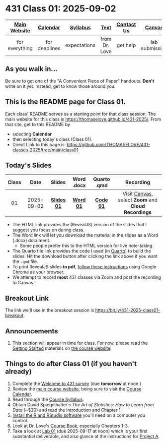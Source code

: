 # 431 Class 01: 2025-09-02

[Main Website](https://thomaselove.github.io/431-2025/) | [Calendar](https://thomaselove.github.io/431-2025/calendar.html) | [Syllabus](https://thomaselove.github.io/431-syllabus-2025/) | [Text](https://thomaselove.github.io/431-book/) | [Contact Us](https://thomaselove.github.io/431-2025/contact.html) | [Canvas](https://canvas.case.edu) | [Data and Code](https://github.com/THOMASELOVE/431-data)
:-----------: | :--------------: | :----------: | :---------: | :-------------: | :-----------: | :------------:
for everything | for deadlines | expectations | from Dr. Love | get help | lab submission | for downloads

## As you walk in...

Be sure to get one of the "A Convenient Piece of Paper" handouts. **Don't** write on it yet. Instead, get to know those around you.

## This is the README page for Class 01.

Each class' README serves as a starting point for that class session.
The main website for this class is <https://thomaselove.github.io/431-2025/>. From that site, get to this README by

- selecting **Calendar**
- then selecting today's class (Class 01).
- Direct Link to this page is: <https://github.com/THOMASELOVE/431-classes-2025/tree/main/class01>

## Today's Slides

Class | Date | Slides | Word .docx | Quarto .qmd | Recording
:---: | :--------: | :------: | :------: | :------: | :-------------:
01 | 2025-09-02 | **[Slides 01](https://thomaselove.github.io/431-slides-2025/class01.html)** | **[Word 01](https://thomaselove.github.io/431-slides-2025/class01w.docx)** | **[Code 01](https://github.com/THOMASELOVE/431-slides-2025/blob/main/class01.qmd)** | Visit [Canvas](https://canvas.case.edu/), select **Zoom** and **Cloud Recordings**

- The HTML link provides the (RevealJS) version of the slides that I suggest you focus on during class.
- The Word link will let you download the material in the slides as a Word (.docx) document.
    - Some people prefer this to the HTML version for live note-taking.
- The Quarto file link provides the code I used (in [Quarto](https://quarto.org/)) to build the slides. Hit the download button after clicking the link above if you want the `.qmd` file.
- To print RevealJS slides **to pdf**, [follow these instructions](https://quarto.org/docs/presentations/revealjs/presenting.html#print-to-pdf) using Google Chrome as your browser.
- We attempt to record **most** 431 classes via Zoom and post the recording to Canvas.

## Breakout Link

The link we'll use in the breakout session is <https://bit.ly/431-2025-class01-breakout>.

## Announcements

1. This section will appear in time for class. For now, please read the [Getting Started](https://thomaselove.github.io/431-2025/#getting-started) materials on [the course website](https://thomaselove.github.io/431-2025/).

## Things to do after Class 01 (if you haven't already)

1. Complete the [Welcome to 431 survey](https://bit.ly/431-2025-welcome) (due **tomorrow** at noon.) 
2. Review the [main course website](https://thomaselove.github.io/431-2025/), being sure to visit the [Course Calendar](https://thomaselove.github.io/431-2025/calendar.html).
3. Read through the [Course Syllabus](https://thomaselove.github.io/431-syllabus-2025/).
4. Obtain David Spiegelhalter's *The Art of Statistics: How to Learn from Data* (~$20) and read the Introduction and Chapter 1.
5. [Install the R and RStudio software](https://thomaselove.github.io/431-2025/software.html) you'll need on a computer you control.
6. Look at Dr. Love's [Course Book](https://thomaselove.github.io/431-book/), especially Chapters 1-3.
7. Take a look at [Lab 01](https://github.com/THOMASELOVE/431-labs-2025/tree/main/lab1) (due 2025-09-17 at noon) which is your first substantial deliverable, and also glance at the instructions for [Project A](https://thomaselove.github.io/431-projectA-2025/).
